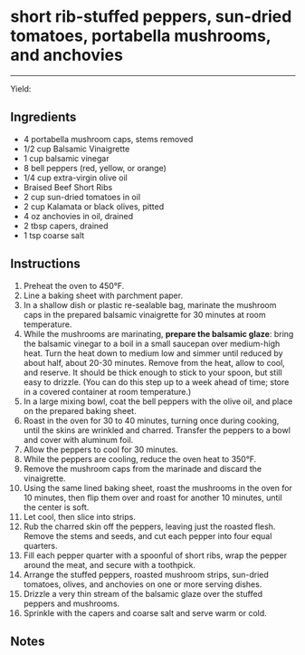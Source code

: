 # short rib-stuffed peppers, sun-dried tomatoes, portabella mushrooms, and anchovies
---
Yield: 

## Ingredients

- 4 portabella mushroom caps, stems removed
- 1/2 cup Balsamic Vinaigrette
- 1 cup balsamic vinegar
- 8 bell peppers (red, yellow, or orange)
- 1/4 cup extra-virgin olive oil
- Braised Beef Short Ribs
- 2 cup sun-dried tomatoes in oil
- 2 cup Kalamata or black olives, pitted
- 4 oz anchovies in oil, drained
- 2 tbsp capers, drained
- 1 tsp coarse salt

## Instructions
1. Preheat the oven to 450°F.
2. Line a baking sheet with parchment paper.
2. In a shallow dish or plastic re-sealable bag, marinate the mushroom caps in the prepared balsamic vinaigrette for 30 minutes at room temperature.
3. While the mushrooms are marinating, **prepare the balsamic glaze**: bring the balsamic vinegar to a boil in a small saucepan over medium-high heat. Turn the heat down to medium low and simmer until reduced by about half, about 20-30 minutes. Remove from the heat, allow to cool, and reserve. It should be thick enough to stick to your spoon, but still easy to drizzle. (You can do this step up to a week ahead of time; store in a covered container at room temperature.)
4. In a large mixing bowl, coat the bell peppers with the olive oil, and place on the prepared baking sheet.
5. Roast in the oven for 30 to 40 minutes, turning once during cooking, until the skins are wrinkled and charred. Transfer the peppers to a bowl and cover with aluminum foil.
6. Allow the peppers to cool for 30 minutes.
7. While the peppers are cooling, reduce the oven heat to 350°F.
8. Remove the mushroom caps from the marinade and discard the vinaigrette.
9. Using the same lined baking sheet, roast the mushrooms in the oven for 10 minutes, then flip them over and roast for another 10 minutes, until the center is soft.
10. Let cool, then slice into strips.
11. Rub the charred skin off the peppers, leaving just the roasted flesh. Remove the stems and seeds, and cut each pepper into four equal quarters.
12. Fill each pepper quarter with a spoonful of short ribs, wrap the pepper around the meat, and secure with a toothpick.
13. Arrange the stuffed peppers, roasted mushroom strips, sun-dried tomatoes, olives, and anchovies on one or more serving dishes.
14. Drizzle a very thin stream of the balsamic glaze over the stuffed peppers and mushrooms.
15. Sprinkle with the capers and coarse salt and serve warm or cold.

## Notes
